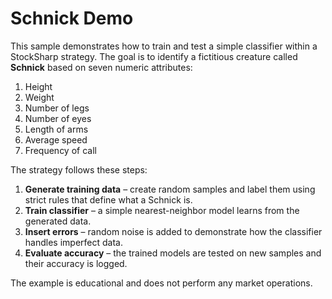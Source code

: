 # Schnick Demo

This sample demonstrates how to train and test a simple classifier within a StockSharp strategy. The goal is to identify a fictitious creature called **Schnick** based on seven numeric attributes:

1. Height
2. Weight
3. Number of legs
4. Number of eyes
5. Length of arms
6. Average speed
7. Frequency of call

The strategy follows these steps:

1. **Generate training data** – create random samples and label them using strict rules that define what a Schnick is.
2. **Train classifier** – a simple nearest-neighbor model learns from the generated data.
3. **Insert errors** – random noise is added to demonstrate how the classifier handles imperfect data.
4. **Evaluate accuracy** – the trained models are tested on new samples and their accuracy is logged.

The example is educational and does not perform any market operations.
